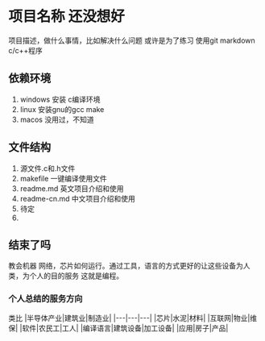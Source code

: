 项目名称 还没想好
=======
项目描述，做什么事情，比如解决什么问题
或许是为了练习
使用git markdown c/c++程序

## 依赖环境
1. windows 安装 c编译环境
2. linux 安装gnu的gcc make
3. macos 没用过，不知道

## 文件结构
1. 源文件.c和.h文件
2. makefile 一键编译使用文件
3. readme.md 英文项目介绍和使用
4. readme-cn.md 中文项目介绍和使用
5. 待定
6. 

## 结束了吗
教会机器 网络，芯片如何运行。通过工具，语言的方式更好的让这些设备为人类，为个人的目的服务 这就是编程。

### 个人总结的服务方向
类比
|半导体产业|建筑业|制造业|
|---|---|---|
|芯片|水泥|材料|
|互联网|物业|维保|
|软件|农民工|工人|
|编译语言|建筑设备|加工设备|
|应用|房子|产品|
